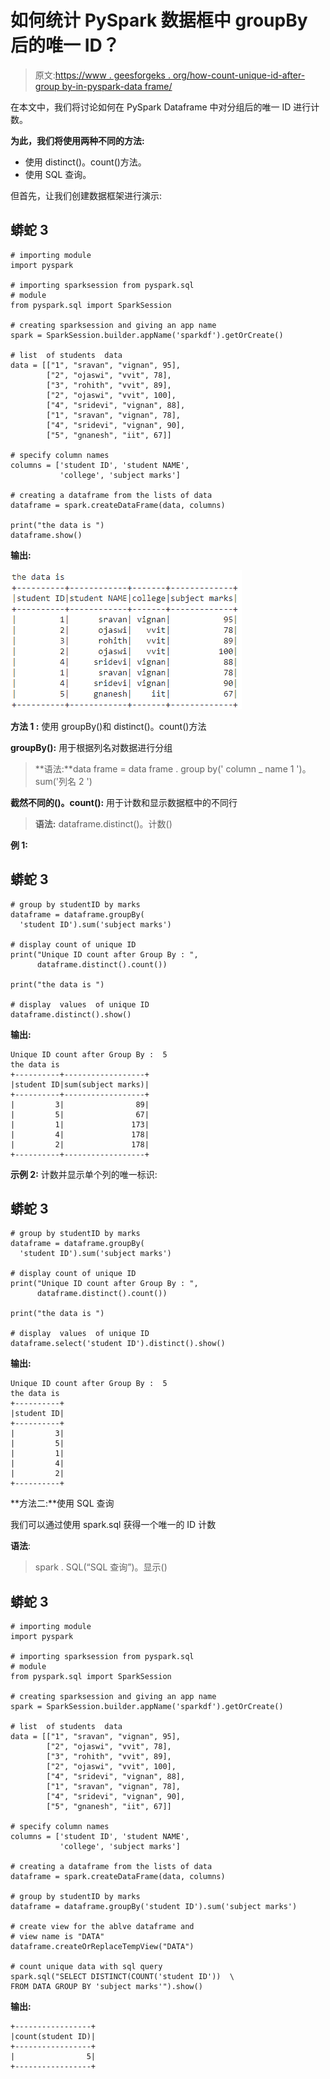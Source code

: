 # 如何统计 PySpark 数据框中 groupBy 后的唯一 ID？

> 原文:[https://www . geesforgeks . org/how-count-unique-id-after-group by-in-pyspark-data frame/](https://www.geeksforgeeks.org/how-to-count-unique-id-after-groupby-in-pyspark-dataframe/)

在本文中，我们将讨论如何在 PySpark Dataframe 中对分组后的唯一 ID 进行计数。

**为此，我们将使用两种不同的方法:**

*   使用 distinct()。count()方法。
*   使用 SQL 查询。

但首先，让我们创建数据框架进行演示:

## 蟒蛇 3

```
# importing module
import pyspark

# importing sparksession from pyspark.sql
# module
from pyspark.sql import SparkSession

# creating sparksession and giving an app name
spark = SparkSession.builder.appName('sparkdf').getOrCreate()

# list  of students  data
data = [["1", "sravan", "vignan", 95],
        ["2", "ojaswi", "vvit", 78],
        ["3", "rohith", "vvit", 89],
        ["2", "ojaswi", "vvit", 100],
        ["4", "sridevi", "vignan", 88],
        ["1", "sravan", "vignan", 78],
        ["4", "sridevi", "vignan", 90],
        ["5", "gnanesh", "iit", 67]]

# specify column names
columns = ['student ID', 'student NAME',
           'college', 'subject marks']

# creating a dataframe from the lists of data
dataframe = spark.createDataFrame(data, columns)

print("the data is ")
dataframe.show()
```

**输出:**

![](img/4d513088c5f010bdb6dede7fab93da59.png)

**方法 1 :** 使用 groupBy()和 distinct()。count()方法

**groupBy():** 用于根据列名对数据进行分组

> **语法:**data frame = data frame . group by(' column _ name 1 ')。sum('列名 2 ')

**截然不同的()。count():** 用于计数和显示数据框中的不同行

> **语法:** dataframe.distinct()。计数()

**例 1:**

## 蟒蛇 3

```
# group by studentID by marks 
dataframe = dataframe.groupBy(
  'student ID').sum('subject marks')

# display count of unique ID
print("Unique ID count after Group By : ",
      dataframe.distinct().count())

print("the data is ")

# display  values  of unique ID
dataframe.distinct().show()
```

**输出:**

```
Unique ID count after Group By :  5
the data is 
+----------+------------------+
|student ID|sum(subject marks)|
+----------+------------------+
|         3|                89|
|         5|                67|
|         1|               173|
|         4|               178|
|         2|               178|
+----------+------------------+
```

**示例 2:** 计数并显示单个列的唯一标识:

## 蟒蛇 3

```
# group by studentID by marks 
dataframe = dataframe.groupBy(
  'student ID').sum('subject marks')

# display count of unique ID
print("Unique ID count after Group By : ",
      dataframe.distinct().count())

print("the data is ")

# display  values  of unique ID
dataframe.select('student ID').distinct().show()
```

**输出:**

```
Unique ID count after Group By :  5
the data is 
+----------+
|student ID|
+----------+
|         3|
|         5|
|         1|
|         4|
|         2|
+----------+
```

**方法二:**使用 SQL 查询

我们可以通过使用 spark.sql 获得一个唯一的 ID 计数

**语法**:

> spark . SQL(“SQL 查询”)。显示()

## 蟒蛇 3

```
# importing module
import pyspark

# importing sparksession from pyspark.sql 
# module
from pyspark.sql import SparkSession

# creating sparksession and giving an app name
spark = SparkSession.builder.appName('sparkdf').getOrCreate()

# list  of students  data
data = [["1", "sravan", "vignan", 95],
        ["2", "ojaswi", "vvit", 78],
        ["3", "rohith", "vvit", 89],
        ["2", "ojaswi", "vvit", 100],
        ["4", "sridevi", "vignan", 88],
        ["1", "sravan", "vignan", 78],
        ["4", "sridevi", "vignan", 90],
        ["5", "gnanesh", "iit", 67]]

# specify column names
columns = ['student ID', 'student NAME',
           'college', 'subject marks']

# creating a dataframe from the lists of data
dataframe = spark.createDataFrame(data, columns)

# group by studentID by marks
dataframe = dataframe.groupBy('student ID').sum('subject marks')

# create view for the ablve dataframe and
# view name is "DATA"
dataframe.createOrReplaceTempView("DATA")

# count unique data with sql query
spark.sql("SELECT DISTINCT(COUNT('student ID'))  \
FROM DATA GROUP BY 'subject marks'").show()
```

**输出:**

```
+-----------------+
|count(student ID)|
+-----------------+
|                5|
+-----------------+
```
